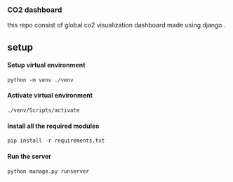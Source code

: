 ### CO2 dashboard
this repo consist of global co2 visualization dashboard made using django .

## setup
 #### Setup virtual environment
```
python -m venv ./venv
```
 #### Activate virtual environment
```
./venv/Scripts/activate
```
#### Install all the required modules 
```
pip install -r requirements.txt
```
#### Run the server
```
python manage.py runserver
```
